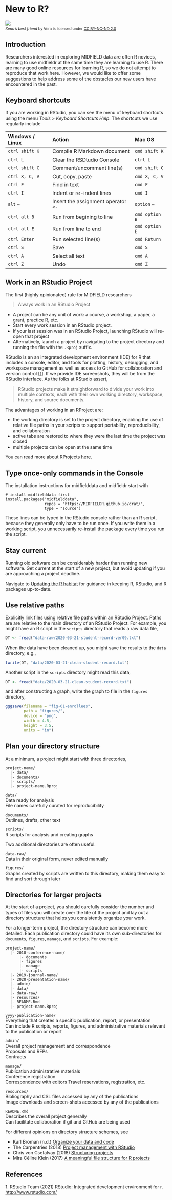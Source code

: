 New to R?
================

![](../resources/p006-header.jpg) <small> <br> <i>Xena’s best friend</i>
by Vera is licensed under
<a href="https://creativecommons.org/licenses/by-nc-nd/2.0/legalcode">CC
BY-NC-ND 2.0</a> <br> </small>

## Introduction

Researchers interested in exploring MIDFIELD data are often R novices,
learning to use midfieldr at the same time they are learning to use R.
There are many good online resources for learning R, so we do not
attempt to reproduce that work here. However, we would like to offer
some suggestions to help address some of the obstacles our new users
have encountered in the past.

## Keyboard shortcuts

If you are working in RStudio, you can see the menu of keyboard
shortcuts using the menu *Tools &gt; Keyboard Shortcuts Help*. The
shortcuts we use regularly include

| Windows / Linux | Action                              | Mac OS         |
|:----------------|:------------------------------------|:---------------|
| `ctrl shift K`  | Compile R Markdown document         | `cmd shift K`  |
| `ctrl L`        | Clear the RSDtudio Console          | `ctrl L`       |
| `ctrl shift C`  | Comment/uncomment line(s)           | `cmd shift C`  |
| `ctrl X, C, V`  | Cut, copy, paste                    | `cmd X, C, V`  |
| `ctrl F`        | Find in text                        | `cmd F`        |
| `ctrl I`        | Indent or re-indent lines           | `cmd I`        |
| `alt` –         | Insert the assignment operator `<-` | `option` –     |
| `ctrl alt B`    | Run from begining to line           | `cmd option B` |
| `ctrl alt E`    | Run from line to end                | `cmd option E` |
| `ctrl Enter`    | Run selected line(s)                | `cmd Return`   |
| `ctrl S`        | Save                                | `cmd S`        |
| `ctrl A`        | Select all text                     | `cmd A`        |
| `ctrl Z`        | Undo                                | `cmd Z`        |

## Work in an RStudio Project

The first (highly opinionated) rule for MIDFIELD researchers

> Always work in an RStudio Project

-   A project can be any unit of work: a course, a workshop, a paper, a
    grant, practice R, etc.
-   Start every work session in an RStudio project.
-   If your last session was in an RStudio Project, launching RStudio
    will re-open that project
-   Alternatively, launch a project by navigating to the project
    directory and running the file with the `.Rproj` suffix.

RStudio is an an integrated development environment (IDE) for R that
includes a console, editor, and tools for plotting, history, debugging,
and workspace management as well as access to GitHub for collaboration
and version control \[[1](#ref-Rstudio:2021)\]. If we provide IDE
screenshots, they will be from the RStudio interface. As the folks at
RStudio assert,

> RStudio projects make it straightforward to divide your work into
> multiple contexts, each with their own working directory, workspace,
> history, and source documents.

The advantages of working in an RProject are:

-   the working directory is set to the project directory, enabling the
    use of relative file paths in your scripts to support portability,
    reproducibility, and collaboration
-   active tabs are restored to where they were the last time the
    project was closed
-   multiple projects can be open at the same time

You can read more about RProjects
[here](https://support.rstudio.com/hc/en-us/articles/200526207-Using-Projects).

## Type once-only commands in the Console

The installation instructions for midfielddata and midfieldr start with

    # install midfielddata first 
    install.packages("midfielddata", 
                     repos = "https://MIDFIELDR.github.io/drat/", 
                     type = "source")

These lines can be typed in the RStudio console rather than an R script,
because they generally only have to be run once. If you write them in a
working script, you unnecessarily re-install the package every time you
run the script.

## Stay current

Running old software can be considerably harder than running new
software. Get current at the start of a new project, but avoid updating
if you are approaching a project deadline.

Navigate to [Updating the R habitat](p003-updating-R-habitat.md) for
guidance in keeping R, RStudio, and R packages up-to-date.

## Use relative paths

Explicitly link files using relative file paths within an RStudio
Project. Paths are are relative to the main directory of an RStudio
Project. For example, you might have an R script in the `scripts`
directory that reads a raw data file,

``` r
DT <- fread("data-raw/2020-03-21-student-record-ver09.txt")
```

When the data have been cleaned up, you might save the results to the
`data` directory, e.g.,

``` r
fwrite(DT, "data/2020-03-21-clean-student-record.txt")
```

Another script in the `scripts` directory might read this data,

``` r
DT <- fread("data/2020-03-21-clean-student-record.txt")
```

and after constructing a graph, write the graph to file in the `figures`
directory,

``` r
gggsave(filename = "fig-01-enrollees", 
        path = "figures/", 
        device = "png", 
        width = 4.5, 
        height = 3.5, 
        units = "in")
```

## Plan your directory structure

At a minimum, a project might start with three directories,

    project-name/
      |- data/ 
      |- documents/
      |- scripts/
      |- project-name.Rproj

`data/`  
Data ready for analysis  
File names carefully curated for reproducibility

`documents/`  
Outlines, drafts, other text

`scripts/`  
R scripts for analysis and creating graphs

Two additional directories are often useful:

`data-raw/`  
Data in their original form, never edited manually

`figures/`  
Graphs created by scripts are written to this directory, making them
easy to find and sort through later

## Directories for larger projects

At the start of a project, you should carefully consider the number and
types of files you will create over the life of the project and lay out
a directory structure that helps you consistently organize your work.

For a longer-term project, the directory structure can become more
detailed. Each publication directory could have its own sub-directories
for `documents`, `figures`, `manage`, and `scripts`. For example:

    project-name/
      |- 2018-conference-name/
          |- documents
          |- figures
          |- manage 
          |- scripts
      |- 2019-journal-name/
      |- 2020-presentation-name/
      |- admin/
      |- data/ 
      |- data-raw/
      |- resources/
      |- README.Rmd
      |- project-name.Rproj

`yyyy-publication-name/`  
Everything that creates a specific publication, report, or
presentation  
Can include R scripts, reports, figures, and administrative materials
relevant to the publication or report

`admin/`  
Overall project management and correspondence  
Proposals and RFPs  
Contracts

`manage/`  
Publication administrative materials  
Conference registration  
Correspondence with editors Travel reservations, registration, etc.

`resources/`  
Bibliography and CSL files accessed by any of the publications  
Image downloads and screen-shots accessed by any of the publications

`README.Rmd`  
Describes the overall project generally  
Can facilitate collaboration if git and GitHub are being used

For different opinions on directory structure schemes, see

-   Karl Broman (n.d.) [Organize your data and
    code](https://kbroman.org/steps2rr/pages/organize.html)  
-   The Carpentries (2018) [Project management with
    RStudio](https://swcarpentry.github.io/r-novice-gapminder/02-project-intro/)  
-   Chris von Csefalvay (2018) [Structuring
    projects](https://chrisvoncsefalvay.com/structuring-r-projects/)  
-   Mira Céline Klein (2017) [A meaningful file structure for R
    projects](https://www.inwt-statistics.com/read-blog/a-meaningful-file-structure-for-r-projects.html)

## References

<div id="refs" class="references csl-bib-body">

<div id="ref-Rstudio:2021" class="csl-entry">

1\. RStudio Team (2021) RStudio: Integrated development environment for
r. <http://www.rstudio.com/>

</div>

</div>
